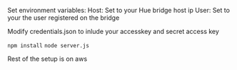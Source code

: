 Set environment variables:
Host: Set to your Hue bridge host ip
User: Set to your the user registered on the bridge

Modify credentials.json to inlude your accesskey and secret access key

`npm install`
`node server.js`

Rest of the setup is on aws